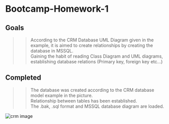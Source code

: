 # Bootcamp-Homework-1

## Goals
>>According to the CRM Database UML Diagram given in the example, it is aimed to create relationships by creating the database in MSSQL.<br/>
>>Gaining the habit of reading Class Diagram and UML diagrams, establishing database relations (Primary key, foreign key etc...)
## Completed
>>The database was created according to the CRM database model example in the picture.<br/>
>>Relationship between tables has been established.<br/>
>>The .bak, .sql format and MSSQL database diagram are loaded.<br/>



![crm image](https://user-images.githubusercontent.com/86821706/166126572-afbf01a0-8462-4f8f-aa76-4a2353ecdcd8.jpg)
